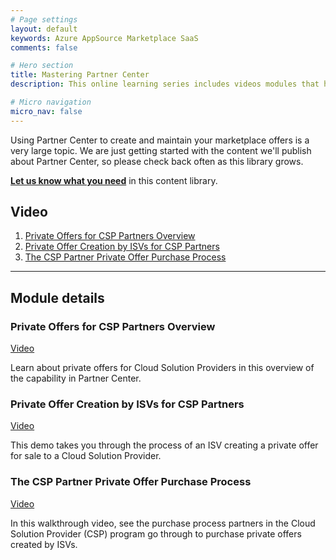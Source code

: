 ```yaml
---
# Page settings
layout: default
keywords: Azure AppSource Marketplace SaaS
comments: false

# Hero section
title: Mastering Partner Center
description: This online learning series includes videos modules that help speed your time to publishing your offer on the Microsoft marketplace. If you are building an offer for the marketplace this learning series is for you.

# Micro navigation
micro_nav: false
---
```


Using Partner Center to create and maintain your marketplace offers is a very large topic. We are just getting started with the content we'll publish about Partner Center, so please check back often as this library grows.

**[Let us know what you need](https://forms.office.com/r/0gCrzhSMkw)** in this content library.

## Video

<!-- no toc -->
1. [Private Offers for CSP Partners Overview](#private-offers-for-csp-partners-overview)
2. [Private Offer Creation by ISVs for CSP Partners](#private-offer-creation-by-isvs-for-csp-partners)
3. [The CSP Partner Private Offer Purchase Process](#the-csp-partner-private-offer-purchase-process)

---

## Module details

### Private Offers for CSP Partners Overview

[Video](https://youtu.be/UYOsdTPiPnQ)

Learn about private offers for Cloud Solution Providers in this overview of the capability in Partner Center.

### Private Offer Creation by ISVs for CSP Partners

[Video](https://youtu.be/rwp8eDfmYb8)

This demo takes you through the process of an ISV creating a private offer for sale to a Cloud Solution Provider. 

### The CSP Partner Private Offer Purchase Process

[Video](https://youtu.be/_Zqphs6ZG6A)

In this walkthrough video, see the purchase process partners in the Cloud Solution Provider (CSP) program go through to purchase private offers created by ISVs.

